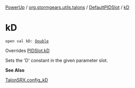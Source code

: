 [PowerUp](../../index.md) / [org.stormgears.utils.talons](../index.md) / [DefaultPIDSlot](index.md) / [kD](./k-d.md)

# kD

`open val kD: `[`Double`](https://kotlinlang.org/api/latest/jvm/stdlib/kotlin/-double/index.html)

Overrides [PIDSlot.kD](../-p-i-d-slot/k-d.md)

Sets the 'D' constant in the given parameter slot.

**See Also**

[TalonSRX.config_kD](#)

